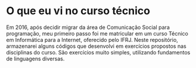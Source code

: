 # O que eu vi no curso técnico

Em 2016, após decidir migrar da área de Comunicação Social para programação, meu primeiro passo foi me matricular em um curso Técnico em Informática para a Internet, oferecido pelo IFRJ.
Neste repositório, armazenarei alguns códigos que desenvolvi em exercícios propostos nas disciplinas do curso. São exercícios muito simples, utilizando fundamentos de linguagens diversas.
